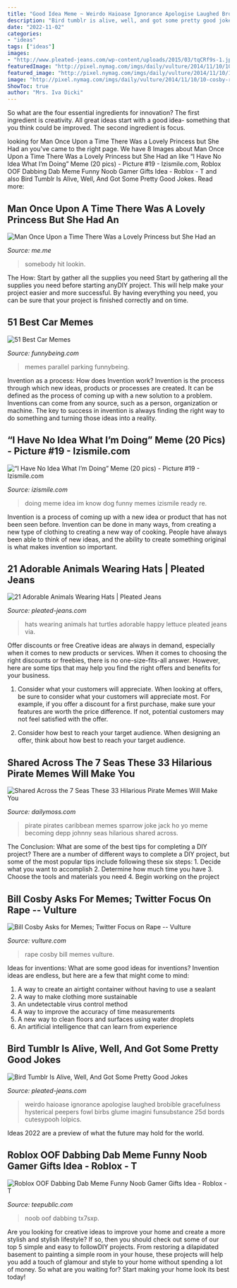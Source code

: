 ```yaml
---
title: "Good Idea Meme ~ Weirdo Haioase Ignorance Apologise Laughed Brobible Gracefulness Hysterical Peepers Fowl Birbs Glume Imagini Funsubstance 25d Bords Cutesypooh Lolpics"
description: "Bird tumblr is alive, well, and got some pretty good jokes"
date: "2022-11-02"
categories:
- "ideas"
tags: ["ideas"]
images:
- "http://www.pleated-jeans.com/wp-content/uploads/2015/03/tqCRf9s-1.jpg"
featuredImage: "http://pixel.nymag.com/imgs/daily/vulture/2014/11/10/10-cosby-rape.o.jpg/a_600x315.jpg"
featured_image: "http://pixel.nymag.com/imgs/daily/vulture/2014/11/10/10-cosby-rape.o.jpg/a_600x315.jpg"
image: "http://pixel.nymag.com/imgs/daily/vulture/2014/11/10/10-cosby-rape.o.jpg/a_600x315.jpg"
ShowToc: true
author: "Mrs. Iva Dicki"
---
```



So what are the four essential ingredients for innovation? The first ingredient is creativity. All great ideas start with a good idea- something that you think could be improved. The second ingredient is focus.

	

		
looking for Man Once Upon a Time There Was a Lovely Princess but She Had an you've came to the right page. We have 8 Images about Man Once Upon a Time There Was a Lovely Princess but She Had an like “I Have No Idea What I’m Doing” Meme (20 pics) - Picture #19 - Izismile.com, Roblox OOF Dabbing Dab Meme Funny Noob Gamer Gifts Idea - Roblox - T and also Bird Tumblr Is Alive, Well, And Got Some Pretty Good Jokes. Read more:
		
    
## Man Once Upon A Time There Was A Lovely Princess But She Had An

<img loading=lazy src="https://pics.me.me/thumb_man-once-upon-a-time-there-was-a-lovely-princess-62027460.png" onerror="this.onerror=null;this.src='https://tse2.mm.bing.net/th?id=OIP.H9pnGtTHY7uDDiq5uQkM0wAAAA&amp;pid=15.1';" alt="Man Once Upon a Time There Was a Lovely Princess but She Had an">

_Source: me.me_

>somebody hit lookin. 

	

The How: Start by gather all the supplies you need
Start by gathering all the supplies you need before starting anyDIY project. This will help make your project easier and more successful. By having everything you need, you can be sure that your project is finished correctly and on time.

    
## 51 Best Car Memes

<img loading=lazy src="http://www.funnybeing.com/wp-content/uploads/2016/08/Parallel-Parking-600x781.jpg" onerror="this.onerror=null;this.src='https://tse3.mm.bing.net/th?id=OIP.-Pf1zNfhJjE2wzXvEWaDFwHaJo&amp;pid=15.1';" alt="51 Best Car Memes">

_Source: funnybeing.com_

>memes parallel parking funnybeing. 

	

Invention as a process: How does Invention work?
Invention is the process through which new ideas, products or processes are created. It can be defined as the process of coming up with a new solution to a problem. Inventions can come from any source, such as a person, organization or machine. The key to success in invention is always finding the right way to do something and turning those ideas into a reality.

    
## “I Have No Idea What I’m Doing” Meme (20 Pics) - Picture #19 - Izismile.com

<img loading=lazy src="http://img.izismile.com/img/img5/20120417/640/i_have_no_idea_what_im_doing_meme_640_21.jpg" onerror="this.onerror=null;this.src='https://tse1.mm.bing.net/th?id=OIP.jGfcZGbzqlXyBduLQ7q1QAHaFB&amp;pid=15.1';" alt="“I Have No Idea What I’m Doing” Meme (20 pics) - Picture #19 - Izismile.com">

_Source: izismile.com_

>doing meme idea im know dog funny memes izismile ready re. 

	

Invention is a process of coming up with a new idea or product that has not been seen before. Invention can be done in many ways, from creating a new type of clothing to creating a new way of cooking. People have always been able to think of new ideas, and the ability to create something original is what makes invention so important.

    
## 21 Adorable Animals Wearing Hats | Pleated Jeans

<img loading=lazy src="http://www.pleated-jeans.com/wp-content/uploads/2015/03/tqCRf9s-1.jpg" onerror="this.onerror=null;this.src='https://tse4.mm.bing.net/th?id=OIP.TaO8irxgtCae9gN_5IkR-gHaFj&amp;pid=15.1';" alt="21 Adorable Animals Wearing Hats | Pleated Jeans">

_Source: pleated-jeans.com_

>hats wearing animals hat turtles adorable happy lettuce pleated jeans via. 

	

Offer discounts or free
Creative ideas are always in demand, especially when it comes to new products or services. When it comes to choosing the right discounts or freebies, there is no one-size-fits-all answer. However, here are some tips that may help you find the right offers and benefits for your business.
1) Consider what your customers will appreciate. When looking at offers, be sure to consider what your customers will appreciate most. For example, if you offer a discount for a first purchase, make sure your features are worth the price difference. If not, potential customers may not feel satisfied with the offer.

2) Consider how best to reach your target audience. When designing an offer, think about how best to reach your target audience.

    
## Shared Across The 7 Seas These 33 Hilarious Pirate Memes Will Make You

<img loading=lazy src="http://www.dailymoss.com/wp-content/uploads/2018/03/IMG-0249.jpg" onerror="this.onerror=null;this.src='https://tse2.mm.bing.net/th?id=OIP.MvYK_gF0IIpClQTgzofc7QHaIn&amp;pid=15.1';" alt="Shared Across the 7 Seas These 33 Hilarious Pirate Memes Will Make You">

_Source: dailymoss.com_

>pirate pirates caribbean memes sparrow joke jack ho yo meme becoming depp johnny seas hilarious shared across. 

	

The Conclusion: What are some of the best tips for completing a DIY project?
There are a number of different ways to complete a DIY project, but some of the most popular tips include following these six steps: 1. Decide what you want to accomplish 2. Determine how much time you have 3. Choose the tools and materials you need 4. Begin working on the project 
    
## Bill Cosby Asks For Memes; Twitter Focus On Rape -- Vulture

<img loading=lazy src="http://pixel.nymag.com/imgs/daily/vulture/2014/11/10/10-cosby-rape.o.jpg/a_600x315.jpg" onerror="this.onerror=null;this.src='https://tse3.mm.bing.net/th?id=OIP.NakoIJh4cs4AgXpiwbbUNQHaD4&amp;pid=15.1';" alt="Bill Cosby Asks for Memes; Twitter Focus on Rape -- Vulture">

_Source: vulture.com_

>rape cosby bill memes vulture. 

	

Ideas for inventions: What are some good ideas for inventions?
Invention ideas are endless, but here are a few that might come to mind:
1. A way to create an airtight container without having to use a sealant 
2. A way to make clothing more sustainable 
3. An undetectable virus control method 
4. A way to improve the accuracy of time measurements 
5. A new way to clean floors and surfaces using water droplets 
6. An artificial intelligence that can learn from experience 

    
## Bird Tumblr Is Alive, Well, And Got Some Pretty Good Jokes

<img loading=lazy src="https://pleated-jeans.com/wp-content/uploads/2020/07/tumblr-is-for-the-birds-17-pics-10.jpg" onerror="this.onerror=null;this.src='https://tse1.mm.bing.net/th?id=OIP.oAC1jwE5-r-AjjavN8cFuQHaH_&amp;pid=15.1';" alt="Bird Tumblr Is Alive, Well, And Got Some Pretty Good Jokes">

_Source: pleated-jeans.com_

>weirdo haioase ignorance apologise laughed brobible gracefulness hysterical peepers fowl birbs glume imagini funsubstance 25d bords cutesypooh lolpics. 

	

Ideas 2022 are a preview of what the future may hold for the world.

    
## Roblox OOF Dabbing Dab Meme Funny Noob Gamer Gifts Idea - Roblox - T

<img loading=lazy src="https://res.cloudinary.com/teepublic/image/private/s--SKq2XitN--/t_Preview/t_Watermark/b_rgb:191919,c_lpad,f_jpg,h_630,q_90,w_1200/v1575490610/production/designs/7037533_0.jpg" onerror="this.onerror=null;this.src='https://tse2.mm.bing.net/th?id=OIP.sSRd-F2vTz9k0jE6gYAzcQHaD4&amp;pid=15.1';" alt="Roblox OOF Dabbing Dab Meme Funny Noob Gamer Gifts Idea - Roblox - T">

_Source: teepublic.com_

>noob oof dabbing tx7sxp. 

	

Are you looking for creative ideas to improve your home and create a more stylish and stylish lifestyle? If so, then you should check out some of our top 5 simple and easy to followDIY projects. From restoring a dilapidated basement to painting a simple room in your house, these projects will help you add a touch of glamour and style to your home without spending a lot of money. So what are you waiting for? Start making your home look its best today!

